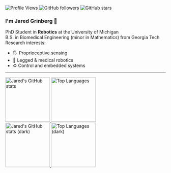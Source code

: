 ![Profile Views](https://komarev.com/ghpvc/?username=jaredgrinberg)
![GitHub followers](https://img.shields.io/github/followers/jaredgrinberg?style=social)
![GitHub stars](https://img.shields.io/github/stars/jaredgrinberg?style=social)
### I'm Jared Grinberg 🦾  
PhD Student in **Robotics** at the University of Michigan  
B.S. in Biomedical Engineering (minor in Mathematics) from Georgia Tech  
Research interests:  
- 🖐️ Proprioceptive sensing  
- 🦿 Legged & medical robotics  
- ⚙️ Control and embedded systems
<!-- 🌐 Personal site: [jaredgrinberg.github.io](https://jaredgrinberg.github.io) -->
---
<div align="left"> 
<a href="https://github.com/anuraghazra/github-readme-stats#gh-light-mode-only">
  <img height=140 
       src="https://github-readme-stats.vercel.app/api?username=jaredgrinberg&count_private=true&show_icons=true&hide=issues,contribs&line_height=28&hide_border=false&card_width=347&include_all_commits=true&role=owner,collaborator&theme=default&hide_rank=true#gh-light-mode-only" 
       alt="Jared's GitHub stats" />
</a>
<a href="https://github.com/anuraghazra/github-readme-stats#gh-light-mode-only">
  <img height=140 
       src="https://github-readme-stats.vercel.app/api/top-langs/?username=jaredgrinberg&layout=compact&langs_count=5&hide_border=false&card_width=420&role=owner,collaborator&theme=default&hide=OpenEdge%20ABL,Makefile,Perl#gh-light-mode-only" 
       alt="Top Languages" />
</a>
</div>
<div align="left"> 
<a href="https://github.com/anuraghazra/github-readme-stats#gh-dark-mode-only">
  <img height=140 
       src="https://github-readme-stats.vercel.app/api?username=jaredgrinberg&count_private=true&show_icons=true&hide=issues,contribs&line_height=28&hide_border=false&card_width=347&include_all_commits=true&role=owner,collaborator&theme=dark&hide_rank=true#gh-dark-mode-only" 
       alt="Jared's GitHub stats (dark)" />
</a>
<a href="https://github.com/anuraghazra/github-readme-stats#gh-dark-mode-only">
  <img height=140 
       src="https://github-readme-stats.vercel.app/api/top-langs/?username=jaredgrinberg&layout=compact&langs_count=5&hide_border=false&card_width=400&role=owner,collaborator&theme=dark&hide=OpenEdge%20ABL,Makefile,Perl#gh-dark-mode-only" 
       alt="Top Languages (dark)" />
</a>
</div>
